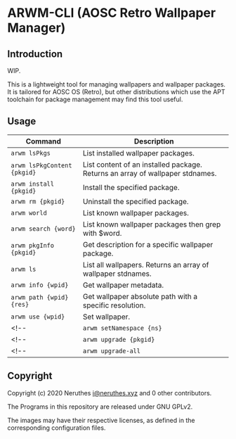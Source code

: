 # ARWM-CLI (AOSC Retro Wallpaper Manager)

## Introduction

WIP.

This is a lightweight tool for managing wallpapers and wallpaper packages.
It is tailored for AOSC OS (Retro), but other distributions which use the APT toolchain for
package management may find this tool useful.

## Usage

| Command                       | Description
| ----------------------------- | -----------
| `arwm lsPkgs`                 | List installed wallpaper packages.
| `arwm lsPkgContent {pkgid}`   | List content of an installed package. Returns an array of wallpaper stdnames.
| `arwm install {pkgid}`        | Install the specified package.
| `arwm rm {pkgid}`             | Uninstall the specified package.
| `arwm world`                  | List known wallpaper packages.
| `arwm search {word}`          | List known wallpaper packages then grep with $word.
| `arwm pkgInfo {pkgid}`        | Get description for a specific wallpaper package.
| `arwm ls`                     | List all wallpapers. Returns an array of wallpaper stdnames.
| `arwm info {wpid}`            | Get wallpaper metadata.
| `arwm path {wpid} {res}`      | Get wallpaper absolute path with a specific resolution.
| `arwm use {wpid}`             | Set wallpaper.
<!-- | `arwm setNamespace {ns}`      | Set global APT namespace (APT package name prefix, default "extra-wallpapers/aosc-wallpapers-"). -->
<!-- | `arwm upgrade {pkgid}`        | Upgrade to the latest version of the specified  wallpaper package. -->
<!-- | `arwm upgrade-all`            | Upgrade all wapplaper packages. -->

## Copyright

Copyright (c) 2020 Neruthes <i@neruthes.xyz> and 0 other contributors.

The Programs in this repository are released under GNU GPLv2.

The images may have their respective licenses, as defined in the corresponding configuration files.
